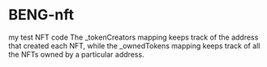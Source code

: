 # BENG-nft
my test NFT code
The _tokenCreators mapping keeps track of the address that created each NFT, while the _ownedTokens mapping keeps track of all the NFTs owned by a particular address. 
